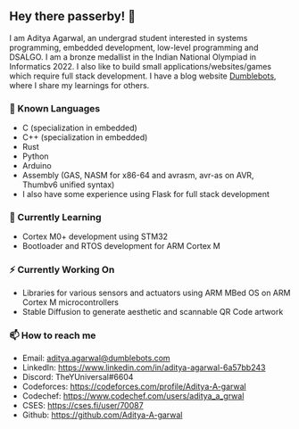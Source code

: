 ## Hey there passerby! 👋

I am Aditya Agarwal, an undergrad student interested in systems programming, embedded development, low-level programming and DSALGO. I am a bronze medallist in the Indian National Olympiad in Informatics 2022. I also like to build small applications/websites/games which require full stack development.
I have a blog website [Dumblebots](https://www.dumblebots.com), where I share my learnings for others.

### 💬 Known Languages
- C (specialization in embedded)
- C++ (specialization in embedded)
- Rust
- Python
- Arduino
- Assembly (GAS, NASM for x86-64 and avrasm, avr-as on AVR, Thumbv6 unified syntax)
- I also have some experience using Flask for full stack development

### 🌱 Currently Learning
- Cortex M0+ development using STM32
- Bootloader and RTOS development for ARM Cortex M

### ⚡ Currently Working On
- Libraries for various sensors and actuators using ARM MBed OS on ARM Cortex M microcontrollers
- Stable Diffusion to generate aesthetic and scannable QR Code artwork

### 📫 How to reach me
- Email: aditya.agarwal@dumblebots.com
- LinkedIn: https://www.linkedin.com/in/aditya-agarwal-6a57bb243
- Discord: TheYUniversal#6604
- Codeforces: https://codeforces.com/profile/Aditya-A-garwal
- Codechef: https://www.codechef.com/users/aditya_a_grwal
- CSES: https://cses.fi/user/70087
- Github: https://github.com/Aditya-A-garwal

<!--
**Aditya-A-garwal/Aditya-A-garwal** is a ✨ _special_ ✨ repository because its `README.md` (this file) appears on your GitHub profile.

Here are some ideas to get you started:

- 🔭 I’m currently working on ...
- 🌱 I’m currently learning ...
- 👯 I’m looking to collaborate on ...
- 🤔 I’m looking for help with ...
- 💬 Ask me about ...
- 📫 How to reach me: ...
- 😄 Pronouns: ...
- ⚡ Fun fact: ...
-->

